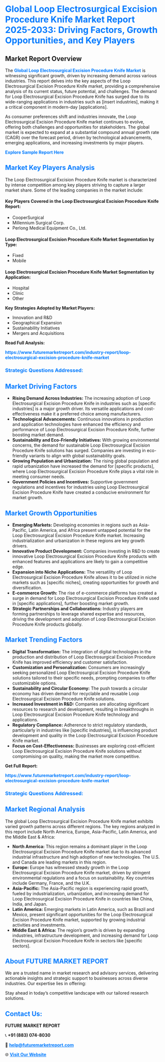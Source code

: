 <h1 style="color: #007BFF;">Global Loop Electrosurgical Excision Procedure Knife Market Report 2025-2033: Driving Factors, Growth Opportunities, and Key Players</h1>

<section id="overview">
<h2>Market Report Overview</h2>
<p>The <a href="https://www.futuremarketreport.com/industry-report/loop-electrosurgical-excision-procedure-knife-market" style="color: #007BFF; text-decoration: none;"><strong>Global Loop Electrosurgical Excision Procedure Knife Market</strong></a> is witnessing significant growth, driven by increasing demand across various industries. This report delves into the key aspects of the Loop Electrosurgical Excision Procedure Knife market, providing a comprehensive analysis of its current status, future potential, and challenges. The demand for Loop Electrosurgical Excision Procedure Knife has surged due to its wide-ranging applications in industries such as [insert industries], making it a critical component in modern-day [applications].</p>
<p>As consumer preferences shift and industries innovate, the Loop Electrosurgical Excision Procedure Knife market continues to evolve, offering both challenges and opportunities for stakeholders. The global market is expected to expand at a substantial compound annual growth rate (CAGR) over the forecast period, driven by technological advancements, emerging applications, and increasing investments by major players.</p>
</section>

<section id="overview">
<p><a href="https://www.futuremarketreport.com/request-sample/reportId=79706" style="color: #007BFF; text-decoration: none;"><strong>Explore Sample Report Here</strong></a></p>
</section>

<section id="key-players">
<h2 style="color: #007BFF;">Market Key Players Analysis</h2>
<p>The Loop Electrosurgical Excision Procedure Knife market is characterized by intense competition among key players striving to capture a larger market share. Some of the leading companies in the market include:</p>
<h4>Key Players Covered in the Loop Electrosurgical Excision Procedure Knife Report:</h4>
<ul><li>CooperSurgical</li><li>Millennium Surgical Corp.</li><li>Perlong Medical Equipment Co., Ltd.</li></ul>
<h4>Loop Electrosurgical Excision Procedure Knife Market Segmentation by Type:</h4>
<ul><li>Fixed</li><li>Mobile</li></ul>

<h4>Loop Electrosurgical Excision Procedure Knife Market Segmentation by Application:</h4>
<ul><li>Hospital</li><li>Clinic</li><li>Other</li></ul>
<p><strong>Key Strategies Adopted by Market Players:</strong></p>
<ul>
<li>Innovation and R&D</li>
<li>Geographical Expansion</li>
<li>Sustainability Initiatives</li>
<li>Mergers and Acquisitions</li>
</ul>
</section>

<section>
<p><strong>Read Full Analysis: </strong></p><a href="https://www.futuremarketreport.com/industry-report/loop-electrosurgical-excision-procedure-knife-market" style="color: #007BFF; text-decoration: none;"><strong>https://www.futuremarketreport.com/industry-report/loop-electrosurgical-excision-procedure-knife-market</strong></a>
<h3 style="color: #007BFF;">Strategic Questions Addressed:</h3>
</section>

<section id="driving-factors">
<h2 style="color: #007BFF;">Market Driving Factors</h2>
<ul>
<li><strong>Rising Demand Across Industries:</strong> The increasing adoption of Loop Electrosurgical Excision Procedure Knife in industries such as [specific industries] is a major growth driver. Its versatile applications and cost-effectiveness make it a preferred choice among manufacturers.</li>
<li><strong>Technological Advancements:</strong> Continuous innovations in production and application technologies have enhanced the efficiency and performance of Loop Electrosurgical Excision Procedure Knife, further boosting market demand.</li>
<li><strong>Sustainability and Eco-Friendly Initiatives:</strong> With growing environmental concerns, the demand for sustainable Loop Electrosurgical Excision Procedure Knife solutions has surged. Companies are investing in eco-friendly variants to align with global sustainability goals.</li>
<li><strong>Growing Population and Urbanization:</strong> The rising global population and rapid urbanization have increased the demand for [specific products], where Loop Electrosurgical Excision Procedure Knife plays a vital role in meeting consumer needs.</li>
<li><strong>Government Policies and Incentives:</strong> Supportive government regulations and incentives for industries using Loop Electrosurgical Excision Procedure Knife have created a conducive environment for market growth.</li>
</ul>
</section>

<section id="growth-opportunities">
<h2 style="color: #007BFF;">Market Growth Opportunities</h2>
<ul>
<li><strong>Emerging Markets:</strong> Developing economies in regions such as Asia-Pacific, Latin America, and Africa present untapped potential for the Loop Electrosurgical Excision Procedure Knife market. Increasing industrialization and urbanization in these regions are key growth drivers.</li>
<li><strong>Innovative Product Development:</strong> Companies investing in R&D to create innovative Loop Electrosurgical Excision Procedure Knife products with enhanced features and applications are likely to gain a competitive edge.</li>
<li><strong>Expansion into Niche Applications:</strong> The versatility of Loop Electrosurgical Excision Procedure Knife allows it to be utilized in niche markets such as [specific niches], creating opportunities for growth and diversification.</li>
<li><strong>E-commerce Growth:</strong> The rise of e-commerce platforms has created a surge in demand for Loop Electrosurgical Excision Procedure Knife used in [specific applications], further boosting market growth.</li>
<li><strong>Strategic Partnerships and Collaborations:</strong> Industry players are forming partnerships to leverage shared expertise and resources, driving the development and adoption of Loop Electrosurgical Excision Procedure Knife products globally.</li>
</ul>
</section>

<section id="trending-factors">
<h2 style="color: #007BFF;">Market Trending Factors</h2>
<ul>
<li><strong>Digital Transformation:</strong> The integration of digital technologies in the production and distribution of Loop Electrosurgical Excision Procedure Knife has improved efficiency and customer satisfaction.</li>
<li><strong>Customization and Personalization:</strong> Consumers are increasingly seeking personalized Loop Electrosurgical Excision Procedure Knife solutions tailored to their specific needs, prompting companies to offer customizable options.</li>
<li><strong>Sustainability and Circular Economy:</strong> The push towards a circular economy has driven demand for recyclable and reusable Loop Electrosurgical Excision Procedure Knife solutions.</li>
<li><strong>Increased Investment in R&D:</strong> Companies are allocating significant resources to research and development, resulting in breakthroughs in Loop Electrosurgical Excision Procedure Knife technology and applications.</li>
<li><strong>Regulatory Compliance:</strong> Adherence to strict regulatory standards, particularly in industries like [specific industries], is influencing product development and quality in the Loop Electrosurgical Excision Procedure Knife market.</li>
<li><strong>Focus on Cost-Effectiveness:</strong> Businesses are exploring cost-efficient Loop Electrosurgical Excision Procedure Knife solutions without compromising on quality, making the market more competitive.</li>
</ul>
</section>

<section>
<p><strong>Get Full Report: </strong></p><a href="https://www.futuremarketreport.com/industry-report/loop-electrosurgical-excision-procedure-knife-market" style="color: #007BFF; text-decoration: none;"><strong>https://www.futuremarketreport.com/industry-report/loop-electrosurgical-excision-procedure-knife-market</strong></a>
<h3 style="color: #007BFF;">Strategic Questions Addressed:</h3>
</section>


<section id="regional-analysis">
<h2 style="color: #007BFF;">Market Regional Analysis</h2>
<p>The global Loop Electrosurgical Excision Procedure Knife market exhibits varied growth patterns across different regions. The key regions analyzed in this report include North America, Europe, Asia-Pacific, Latin America, and the Middle East & Africa:</p>
<ul>
<li><strong>North America:</strong> This region remains a dominant player in the Loop Electrosurgical Excision Procedure Knife market due to its advanced industrial infrastructure and high adoption of new technologies. The U.S. and Canada are leading markets in this region.</li>
<li><strong>Europe:</strong> Europe has witnessed steady growth in the Loop Electrosurgical Excision Procedure Knife market, driven by stringent environmental regulations and a focus on sustainability. Key countries include Germany, France, and the U.K.</li>
<li><strong>Asia-Pacific:</strong> The Asia-Pacific region is experiencing rapid growth, fueled by industrialization, urbanization, and increasing demand for Loop Electrosurgical Excision Procedure Knife in countries like China, India, and Japan.</li>
<li><strong>Latin America:</strong> Emerging markets in Latin America, such as Brazil and Mexico, present significant opportunities for the Loop Electrosurgical Excision Procedure Knife market, supported by growing industrial activities and investments.</li>
<li><strong>Middle East & Africa:</strong> The region’s growth is driven by expanding industries, infrastructure development, and increasing demand for Loop Electrosurgical Excision Procedure Knife in sectors like [specific sectors].</li>
</ul>
</section>

<footer>
<h2 style="color: #007BFF;">About FUTURE MARKET REPORT</h2>
<p>We are a trusted name in market research and advisory services, delivering actionable insights and strategic support to businesses across diverse industries. Our expertise lies in offering:</p>

<p>Stay ahead in today’s competitive landscape with our tailored research solutions.</p>

<h2 style="color: #007BFF;">Contact Us:</h2>
<p><strong>FUTURE MARKET REPORT</strong></p>
<p>📞 <strong>+91 (883) 074-8030</strong></p>
<p>📧 <strong><a href="mailto:help@futuremarketreport.com" style="color: #007BFF;">help@futuremarketreport.com</a></strong></p>
<p>🌐 <strong><a href="https://www.futuremarketreport.com/" style="color: #007BFF;">Visit Our Website</a></strong></p>
</footer>